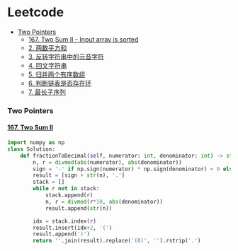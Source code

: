 # Leetcode
* [Two Pointers](#Two-Pointers)
    * [167. Two Sum II - Input array is sorted](#167-Two-Sum-II)
    * [2. 两数平方和](#2-两数平方和)
    * [3. 反转字符串中的元音字符](#3-反转字符串中的元音字符)
    * [4. 回文字符串](#4-回文字符串)
    * [5. 归并两个有序数组](#5-归并两个有序数组)
    * [6. 判断链表是否存在环](#6-判断链表是否存在环)
    * [7. 最长子序列](#7-最长子序列)


### Two Pointers
#### [167. Two Sum II](https://leetcode.com/problems/two-sum-ii-input-array-is-sorted/description/)
```python
import numpy as np
class Solution:
    def fractionToDecimal(self, numerator: int, denominator: int) -> str:
        n, r = divmod(abs(numerator), abs(denominator))
        sign = '-' if np.sign(numerator) * np.sign(denominator) < 0 else ''
        result = [sign + str(n), '.']
        stack = []
        while r not in stack:
            stack.append(r)
            n, r = divmod(r*10, abs(denominator))
            result.append(str(n))

        idx = stack.index(r)
        result.insert(idx+2, '(')
        result.append(')')
        return ''.join(result).replace('(0)', '').rstrip('.')
```
